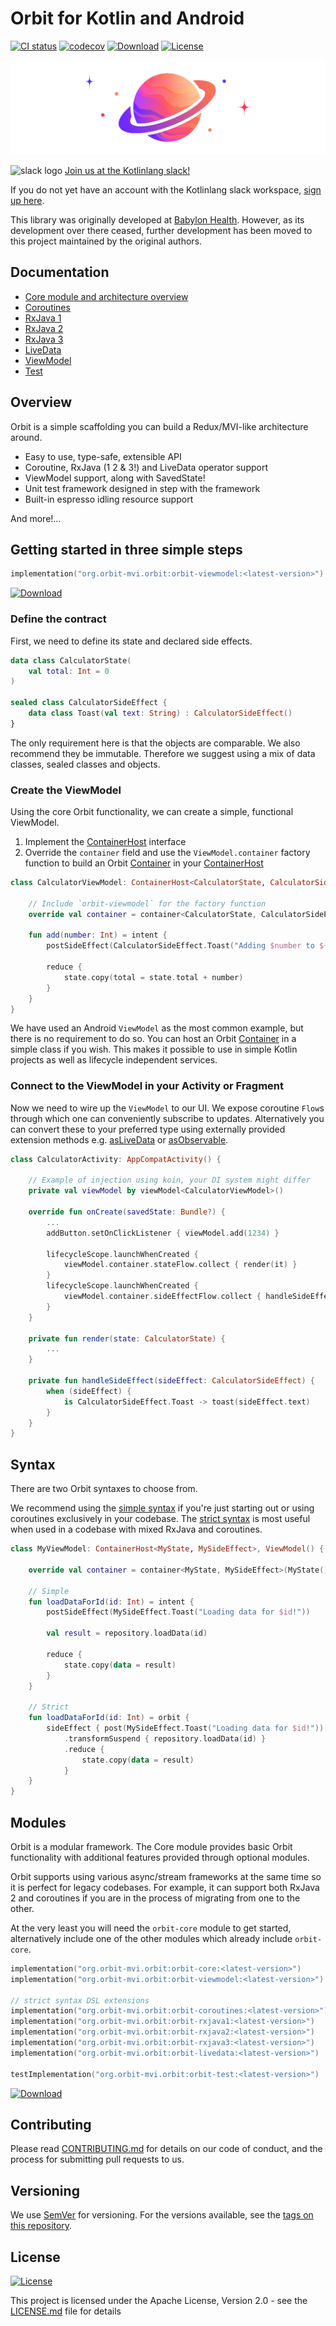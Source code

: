 # Orbit for Kotlin and Android

[![CI status](https://github.com/orbit-mvi/orbit-mvi/workflows/Android%20CI/badge.svg)](https://github.com/orbit-mvi/orbit-mvi/actions)
[![codecov](https://codecov.io/gh/orbit-mvi/orbit-mvi/branch/main/graph/badge.svg)](https://codecov.io/gh/orbit-mvi/orbit-mvi)
[![Download](https://api.bintray.com/packages/orbitmvi/maven/orbit-core/images/download.svg)](https://bintray.com/orbitmvi/maven/orbit-core/_latestVersion)
[![License](https://img.shields.io/badge/License-Apache%202.0-blue.svg)](LICENSE.md)

![Logo](images/logo.png)

![slack logo](images/slack-logo-icon.png) [Join us at the Kotlinlang slack!](https://kotlinlang.slack.com/messages/CPM6UMD2P)

If you do not yet have an account with the Kotlinlang slack workspace,
[sign up here](https://slack.kotlinlang.org).

This library was originally developed at [Babylon Health](https://github.com/babylonhealth/orbit-mvi).
However, as its development over there ceased, further development
has been moved to this project maintained by the original authors.

## Documentation

- [Core module and architecture overview](orbit-core/README.md)
- [Coroutines](orbit-coroutines/README.md)
- [RxJava 1](orbit-rxjava1/README.md)
- [RxJava 2](orbit-rxjava2/README.md)
- [RxJava 3](orbit-rxjava3/README.md)
- [LiveData](orbit-livedata/README.md)
- [ViewModel](orbit-viewmodel/README.md)
- [Test](orbit-test/README.md)

## Overview

Orbit is a simple scaffolding you can build a Redux/MVI-like architecture
around.

- Easy to use, type-safe, extensible API
- Coroutine, RxJava (1 2 & 3!) and LiveData operator support
- ViewModel support, along with SavedState!
- Unit test framework designed in step with the framework
- Built-in espresso idling resource support

And more!...

## Getting started in three simple steps

```kotlin
implementation("org.orbit-mvi.orbit:orbit-viewmodel:<latest-version>")
```

[![Download](https://api.bintray.com/packages/orbitmvi/maven/orbit-core/images/download.svg)](https://bintray.com/orbitmvi/maven/orbit-core/_latestVersion)

### Define the contract

First, we need to define its state and declared side effects.

``` kotlin
data class CalculatorState(
    val total: Int = 0
)

sealed class CalculatorSideEffect {
    data class Toast(val text: String) : CalculatorSideEffect()
}
```

The only requirement here is that the objects are comparable. We also recommend
they be immutable. Therefore we suggest using a mix of data classes, sealed
classes and objects.

### Create the ViewModel

Using the core Orbit functionality, we can create a simple, functional
ViewModel.

1. Implement the
   [ContainerHost](orbit-core/src/main/kotlin/org/orbitmvi/orbit/ContainerHost.kt)
   interface
1. Override the `container` field and use the `ViewModel.container` factory
   function to build an Orbit
   [Container](orbit-core/src/main/kotlin/org/orbitmvi/orbit/Container.kt) in
   your
   [ContainerHost](orbit-core/src/main/kotlin/org/orbitmvi/orbit/ContainerHost.kt)

``` kotlin
class CalculatorViewModel: ContainerHost<CalculatorState, CalculatorSideEffect>, ViewModel() {

    // Include `orbit-viewmodel` for the factory function
    override val container = container<CalculatorState, CalculatorSideEffect>(CalculatorState())

    fun add(number: Int) = intent {
        postSideEffect(CalculatorSideEffect.Toast("Adding $number to ${state.total}!"))

        reduce {
            state.copy(total = state.total + number)
        }
    }
}
```

We have used an Android `ViewModel` as the most common example, but there is no
requirement to do so. You can host an Orbit
[Container](orbit-core/src/main/kotlin/org/orbitmvi/orbit/Container.kt) in a
simple class if you wish. This makes it possible to use in simple Kotlin
projects as well as lifecycle independent services.

### Connect to the ViewModel in your Activity or Fragment

Now we need to wire up the `ViewModel` to our UI. We expose coroutine
`Flow`s through which one can conveniently subscribe to updates.
Alternatively you can convert these to your preferred type using
externally provided extension methods e.g.
[asLiveData](https://developer.android.com/reference/kotlin/androidx/lifecycle/package-summary#(kotlinx.coroutines.flow.Flow).asLiveData(kotlin.coroutines.CoroutineContext,%20kotlin.Long))
or
[asObservable](https://kotlin.github.io/kotlinx.coroutines/kotlinx-coroutines-rx3/kotlinx.coroutines.rx3/kotlinx.coroutines.flow.-flow/as-observable.html).

``` kotlin
class CalculatorActivity: AppCompatActivity() {

    // Example of injection using koin, your DI system might differ
    private val viewModel by viewModel<CalculatorViewModel>()

    override fun onCreate(savedState: Bundle?) {
        ...
        addButton.setOnClickListener { viewModel.add(1234) }

        lifecycleScope.launchWhenCreated {
            viewModel.container.stateFlow.collect { render(it) }
        }
        lifecycleScope.launchWhenCreated {
            viewModel.container.sideEffectFlow.collect { handleSideEffect(it) }
        }
    }

    private fun render(state: CalculatorState) {
        ...
    }

    private fun handleSideEffect(sideEffect: CalculatorSideEffect) {
        when (sideEffect) {
            is CalculatorSideEffect.Toast -> toast(sideEffect.text)
        }
    }
}

```

## Syntax

There are two Orbit syntaxes to choose from.

We recommend using the [simple syntax](simple-syntax.md) if you're just
starting out or using coroutines exclusively in your codebase. The
[strict syntax](strict-syntax.md) is most useful when used in a codebase
with mixed RxJava and coroutines.

``` kotlin
class MyViewModel: ContainerHost<MyState, MySideEffect>, ViewModel() {

    override val container = container<MyState, MySideEffect>(MyState())

    // Simple
    fun loadDataForId(id: Int) = intent {
        postSideEffect(MySideEffect.Toast("Loading data for $id!"))

        val result = repository.loadData(id)

        reduce {
            state.copy(data = result)
        }
    }

    // Strict
    fun loadDataForId(id: Int) = orbit {
        sideEffect { post(MySideEffect.Toast("Loading data for $id!")) }
            .transformSuspend { repository.loadData(id) }
            .reduce {
                state.copy(data = result)
            }
    }
}
```

## Modules

Orbit is a modular framework. The Core module provides basic Orbit
functionality with additional features provided through optional modules.

Orbit supports using various async/stream frameworks at the same time so it is
perfect for legacy codebases. For example, it can support both RxJava 2 and
coroutines if you are in the process of migrating from one to the other.

At the very least you will need the `orbit-core` module to get started,
alternatively include one of the other modules which already include
`orbit-core`.

```kotlin
implementation("org.orbit-mvi.orbit:orbit-core:<latest-version>")
implementation("org.orbit-mvi.orbit:orbit-viewmodel:<latest-version>")

// strict syntax DSL extensions
implementation("org.orbit-mvi.orbit:orbit-coroutines:<latest-version>")
implementation("org.orbit-mvi.orbit:orbit-rxjava1:<latest-version>")
implementation("org.orbit-mvi.orbit:orbit-rxjava2:<latest-version>")
implementation("org.orbit-mvi.orbit:orbit-rxjava3:<latest-version>")
implementation("org.orbit-mvi.orbit:orbit-livedata:<latest-version>")

testImplementation("org.orbit-mvi.orbit:orbit-test:<latest-version>")
```

[![Download](https://api.bintray.com/packages/orbitmvi/maven/orbit-core/images/download.svg)](https://bintray.com/orbitmvi/maven/orbit-core/_latestVersion)

## Contributing

Please read [CONTRIBUTING.md](CONTRIBUTING.md)
for details on our code of conduct, and the process for submitting pull
requests to us.

## Versioning

We use [SemVer](http://semver.org/) for versioning. For the versions
available, see the [tags on this repository](https://github.com/orbit-mvi/orbit-mvi/tags).

## License

[![License](https://img.shields.io/badge/License-Apache%202.0-blue.svg)](LICENSE.md)

This project is licensed under the Apache License, Version 2.0 - see the
[LICENSE.md](LICENSE.md) file for details
